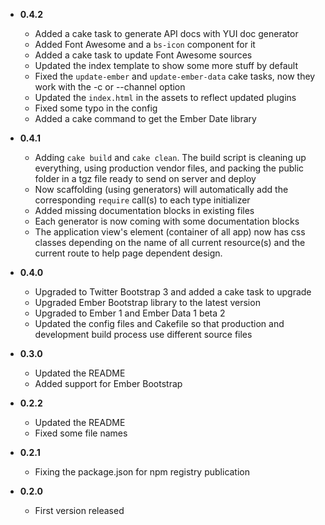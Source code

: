 * __0.4.2__
    * Added a cake task to generate API docs with YUI doc generator
    * Added Font Awesome and a `bs-icon` component for it
    * Added a cake task to update Font Awesome sources
    * Updated the index template to show some more stuff by default
    * Fixed the `update-ember` and `update-ember-data` cake tasks, now they work with the -c or --channel option
    * Updated the `index.html` in the assets to reflect updated plugins
    * Fixed some typo in the config
    * Added a cake command to get the Ember Date library

* __0.4.1__
    * Adding `cake build` and `cake clean`. The build script is cleaning up everything, using production vendor files, and packing the public folder in a tgz file ready to send on server and deploy
    * Now scaffolding (using generators) will automatically add the corresponding `require` call(s) to each type initializer
    * Added missing documentation blocks in existing files
    * Each generator is now coming with some documentation blocks
    * The application view's element (container of all app) now has css classes depending on the name of all current
    resource(s) and the current route to help page dependent design.

* __0.4.0__
    * Upgraded to Twitter Bootstrap 3 and added a cake task to upgrade
    * Upgraded Ember Bootstrap library to the latest version
    * Upgraded to Ember 1 and Ember Data 1 beta 2
    * Updated the config files and Cakefile so that production and development build process use different source files

* __0.3.0__
    * Updated the README
    * Added support for Ember Bootstrap

* __0.2.2__
    * Updated the README
    * Fixed some file names

* __0.2.1__
    * Fixing the package.json for npm registry publication

* __0.2.0__
    * First version released
